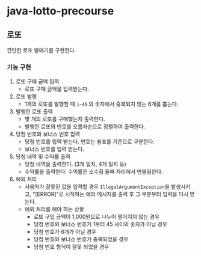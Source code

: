 # java-lotto-precourse

## 로또

간단한 로또 발매기를 구현한다.

### 기능 구현

1. 로또 구매 금액 입력
    - 로또 구매 금액을 입력받는다.
2. 로또 발행
    - 1개의 로또를 발행할 때 `1~45` 의 숫자에서 중복되지 않는 6개를 뽑는다.
3. 발행한 로또 출력
    - 몇 개의 로또를 구매했는지 출력한다.
    - 발행한 로또의 번호를 오름차순으로 정렬하여 출력한다.
4. 당첨 번호와 보너스 번호 입력
    - 당첨 번호를 입력 받는다. 번호는 쉼표를 기준으로 구분한다.
    - 보너스 번호를 입력 받는다.
5. 당첨 내역 및 수익률 출력
    - 당첨 내역을 출력한다. (3개 일치, 4개 일치 등)
    - 수익률을 출력한다. 수익률은 소수점 둘째 자리에서 반올림한다.
6. 예외 처리
    - 사용자가 잘못된 값을 입력할 경우 `IllegalArgumentException`을 발생시키고,
      "[ERROR]"로 시작하는 에러 메시지를 출력 후 그 부분부터 입력을 다시 받는다.
    - 예외 처리를 해야 하는 상황
        - 로또 구입 금액이 1,000원으로 나누어 떨어지지 않는 경우
        - 당첨 번호와 보너스 번호가 1부터 45 사이의 숫자가 아닐 경우
        - 당첨 번호가 6개가 아닐 경우
        - 당첨 번호와 보너스 번호가 중복되었을 경우
        - 당첨 번호 형식이 잘못 되었을 경우